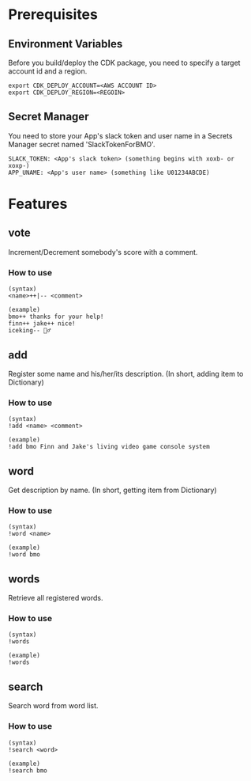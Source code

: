 # Prerequisites

## Environment Variables

Before you build/deploy the CDK package, you need to specify a target account id and a region.

```
export CDK_DEPLOY_ACCOUNT=<AWS ACCOUNT ID>
export CDK_DEPLOY_REGION=<REGOIN>
```

## Secret Manager

You need to store your App's slack token and user name in a Secrets Manager secret named 'SlackTokenForBMO'.

```
SLACK_TOKEN: <App's slack token> (something begins with xoxb- or xoxp-)
APP_UNAME: <App's user name> (something like U01234ABCDE)
```

# Features

## vote

Increment/Decrement somebody's score with a comment.

### How to use

```
(syntax)
<name>++|-- <comment>

(example)
bmo++ thanks for your help!
finn++ jake++ nice!
iceking-- 🤷‍♂️
```

## add

Register some name and his/her/its description. (In short, adding item to Dictionary)

### How to use

```
(syntax)
!add <name> <comment>

(example)
!add bmo Finn and Jake's living video game console system
```

## word

Get description by name. (In short, getting item from Dictionary)

### How to use

```
(syntax)
!word <name>

(example)
!word bmo
```

## words

Retrieve all registered words.

### How to use

```
(syntax)
!words

(example)
!words
```

## search

Search word from word list.

### How to use

```
(syntax)
!search <word>

(example)
!search bmo
```
